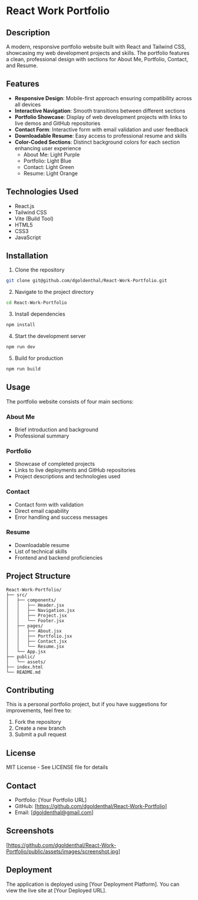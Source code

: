 # React Work Portfolio

## Description

A modern, responsive portfolio website built with React and Tailwind CSS, showcasing my web development projects and skills. 
The portfolio features a clean, professional design with sections for About Me, Portfolio, Contact, and Resume.

## Features

- **Responsive Design**: Mobile-first approach ensuring compatibility across all devices
- **Interactive Navigation**: Smooth transitions between different sections
- **Portfolio Showcase**: Display of web development projects with links to live demos and GitHub repositories
- **Contact Form**: Interactive form with email validation and user feedback
- **Downloadable Resume**: Easy access to professional resume and skills
- **Color-Coded Sections**: Distinct background colors for each section enhancing user experience
  - About Me: Light Purple
  - Portfolio: Light Blue
  - Contact: Light Green
  - Resume: Light Orange

## Technologies Used

- React.js
- Tailwind CSS
- Vite (Build Tool)
- HTML5
- CSS3
- JavaScript

## Installation

1. Clone the repository

```bash
git clone git@github.com/dgoldenthal/React-Work-Portfolio.git
```

2. Navigate to the project directory

```bash
cd React-Work-Portfolio
```

3. Install dependencies

```bash
npm install
```

4. Start the development server

```bash
npm run dev
```

5. Build for production

```bash
npm run build
```

## Usage

The portfolio website consists of four main sections:

### About Me

- Brief introduction and background
- Professional summary

### Portfolio

- Showcase of completed projects
- Links to live deployments and GitHub repositories
- Project descriptions and technologies used

### Contact

- Contact form with validation
- Direct email capability
- Error handling and success messages

### Resume

- Downloadable resume
- List of technical skills
- Frontend and backend proficiencies

## Project Structure

```
React-Work-Portfolio/
├── src/
│   ├── components/
│   │   ├── Header.jsx
│   │   ├── Navigation.jsx
│   │   ├── Project.jsx
│   │   └── Footer.jsx
│   ├── pages/
│   │   ├── About.jsx
│   │   ├── Portfolio.jsx
│   │   ├── Contact.jsx
│   │   └── Resume.jsx
│   └── App.jsx
├── public/
│   └── assets/
├── index.html
└── README.md
```

## Contributing

This is a personal portfolio project, but if you have suggestions for improvements, feel free to:

1. Fork the repository
2. Create a new branch
3. Submit a pull request

## License

MIT License - See LICENSE file for details

## Contact

- Portfolio: [Your Portfolio URL]
- GitHub: [https://github.com/dgoldenthal/React-Work-Portfolio]
- Email: [dgoldenthal@gmail.com]

## Screenshots

[https://github.com/dgoldenthal/React-Work-Portfolio/public/assets/images/screenshot.jpg]

## Deployment

The application is deployed using [Your Deployment Platform]. You can view the live site at [Your Deployed URL].
